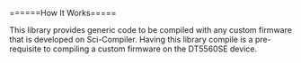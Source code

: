 ======How It Works=====

This library provides generic code to be compiled with any custom firmware that is developed on
Sci-Compiler. Having this library compile is a pre-requisite to compiling a custom firmware on the
DT5560SE device. 


